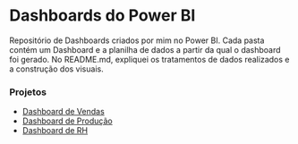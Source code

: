 # Dashboards do Power BI
Repositório de Dashboards criados por mim no Power BI. Cada pasta contém um Dashboard e a planilha de dados a partir da qual o dashboard foi gerado. No README.md, expliquei os tratamentos de dados realizados e a construção dos visuais.

### Projetos

- [Dashboard de Vendas](https://github.com/Brubsy/dashboards-powerbi/tree/main/Dashboard%20de%20Vendas)
- [Dashboard de Produção](https://github.com/Brubsy/dashboards-powerbi/tree/main/Dashboard%20de%20Produ%C3%A7%C3%A3o)
- [Dashboard de RH](https://github.com/Brubsy/dashboards-powerbi/tree/main/Dashboard%20de%20RH)
